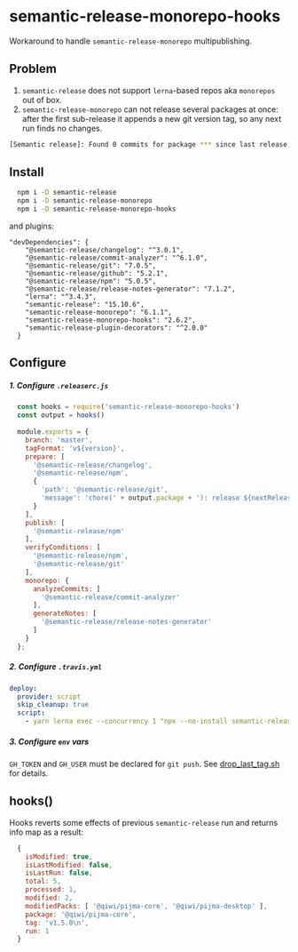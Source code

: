 # semantic-release-monorepo-hooks
Workaround to handle `semantic-release-monorepo` multipublishing.

## Problem
1) `semantic-release` does not support `lerna`-based repos aka `monorepos` out of box.
2) `semantic-release-monorepo` can not release several packages at once: after the first sub-release it appends a new git version tag, so any next run finds no changes.
```bash
[Semantic release]: Found 0 commits for package *** since last release
``` 

## Install
```bash
  npm i -D semantic-release
  npm i -D semantic-release-monorepo
  npm i -D semantic-release-monorepo-hooks
```

and plugins:
```
"devDependencies": {
    "@semantic-release/changelog": "^3.0.1",
    "@semantic-release/commit-analyzer": "^6.1.0",
    "@semantic-release/git": "7.0.5",
    "@semantic-release/github": "5.2.1",
    "@semantic-release/npm": "5.0.5",
    "@semantic-release/release-notes-generator": "7.1.2",
    "lerna": "^3.4.3",
    "semantic-release": "15.10.6",
    "semantic-release-monorepo": "6.1.1",
    "semantic-release-monorepo-hooks": "2.6.2",
    "semantic-release-plugin-decorators": "^2.0.0"
  }
```

## Configure
##### 1. Configure `.releaserc.js`
```javascript
  const hooks = require('semantic-release-monorepo-hooks')
  const output = hooks()
  
  module.exports = {
    branch: 'master',
    tagFormat: 'v${version}',
    prepare: [
      '@semantic-release/changelog',
      '@semantic-release/npm',
      {
        'path': '@semantic-release/git',
        'message': 'chore(' + output.package + '): release ${nextRelease.version} [skip ci]\n\n${nextRelease.notes}'
      }
    ],
    publish: [
      '@semantic-release/npm'
    ],
    verifyConditions: [
      '@semantic-release/npm',
      '@semantic-release/git'
    ],
    monorepo: {
      analyzeCommits: [
        '@semantic-release/commit-analyzer'
      ],
      generateNotes: [
        '@semantic-release/release-notes-generator'
      ]
    }
  };
```

##### 2. Configure `.travis.yml`
```yaml
deploy:
  provider: script
  skip_cleanup: true
  script:
    - yarn lerna exec --concurrency 1 "npx --no-install semantic-release -e semantic-release-monorepo" && node -e "require('semantic-release-monorepo-hooks').hookAfterAll()"
```

##### 3. Configure `env` vars
`GH_TOKEN` and `GH_USER` must be declared for `git push`. See [drop_last_tag.sh](./src/drop_last_tag.sh) for details.

## hooks()
Hooks reverts some effects of previous `semantic-release` run and returns info map as a result:
```javascript
  {
    isModified: true,
    isLastModified: false,
    isLastRun: false,
    total: 5,
    processed: 1,
    modified: 2,
    modifiedPacks: [ '@qiwi/pijma-core', '@qiwi/pijma-desktop' ],
    package: '@qiwi/pijma-core',
    tag: 'v1.5.0\n',
    run: 1
  }
```